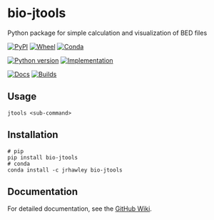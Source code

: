 # bio-jtools

Python package for simple calculation and visualization of BED files

[![PyPI](https://img.shields.io/pypi/v/bio-jtools.svg)](https://pypi.python.org/pypi/bio-jtools)
[![Wheel](https://img.shields.io/pypi/wheel/bio-jtools.svg)](https://pypi.python.org/pypi/bio-jtools)
[![Conda](https://img.shields.io/conda/pn/jrhawley/bio-jtools.svg)](https://anaconda.org/jrhawley/bio-jtools)

[![Python version](https://img.shields.io/pypi/pyversions/bio-jtools.svg)](https://pypi.python.org/pypi/bio-jtools)
[![Implementation](https://img.shields.io/pypi/implementation/bio-jtools.svg)](https://pypi.python.org/pypi/bio-jtools)

[![Docs](https://readthedocs.org/projects/bio-jtools/badge/?version=latest)](https://bio-jtools.readthedocs.io/en/latest/?badge=latest)
[![Builds](https://travis-ci.com/jrhawley/bio-jtools.svg?branch=master)](https://travis-ci.com/jrhawley/bio-jtools)

## Usage

```shell
jtools <sub-command>
```

## Installation

```shell
# pip
pip install bio-jtools
# conda
conda install -c jrhawley bio-jtools
```

## Documentation

For detailed documentation, see the [GitHub Wiki](https://github.com/jrhawley/bio-jtools/wiki).
